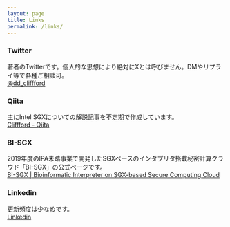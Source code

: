```yaml
---
layout: page
title: Links
permalink: /links/
---
```


### Twitter
著者のTwitterです。個人的な思想により絶対にXとは呼びません。DMやリプライ等で各種ご相談可。  
[@dd_cliffford](https://twitter.com/dd_cliffford)

### Qiita
主にIntel SGXについての解説記事を不定期で作成しています。  
[Cliffford - Qiita](https://qiita.com/Cliffford)

### BI-SGX
2019年度のIPA未踏事業で開発したSGXベースのインタプリタ搭載秘密計算クラウド「BI-SGX」の公式ページです。  
[BI-SGX | Bioinformatic Interpreter on SGX-based Secure Computing Cloud](https://bi-sgx.net/)

### Linkedin
更新頻度は少なめです。  
[Linkedin](https://www.linkedin.com/in/aos-cliffford/)